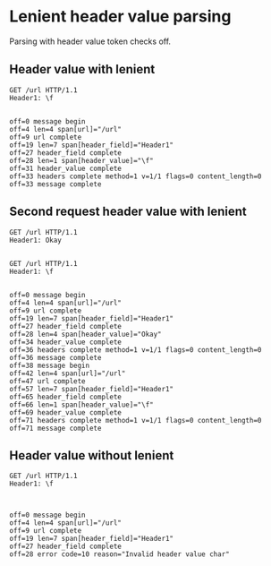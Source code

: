 Lenient header value parsing
============================

Parsing with header value token checks off.

## Header value with lenient

<!-- meta={"type": "request-lenient-headers"} -->
```http
GET /url HTTP/1.1
Header1: \f


```

```log
off=0 message begin
off=4 len=4 span[url]="/url"
off=9 url complete
off=19 len=7 span[header_field]="Header1"
off=27 header_field complete
off=28 len=1 span[header_value]="\f"
off=31 header_value complete
off=33 headers complete method=1 v=1/1 flags=0 content_length=0
off=33 message complete
```

## Second request header value with lenient

<!-- meta={"type": "request-lenient-headers"} -->
```http
GET /url HTTP/1.1
Header1: Okay


GET /url HTTP/1.1
Header1: \f


```

```log
off=0 message begin
off=4 len=4 span[url]="/url"
off=9 url complete
off=19 len=7 span[header_field]="Header1"
off=27 header_field complete
off=28 len=4 span[header_value]="Okay"
off=34 header_value complete
off=36 headers complete method=1 v=1/1 flags=0 content_length=0
off=36 message complete
off=38 message begin
off=42 len=4 span[url]="/url"
off=47 url complete
off=57 len=7 span[header_field]="Header1"
off=65 header_field complete
off=66 len=1 span[header_value]="\f"
off=69 header_value complete
off=71 headers complete method=1 v=1/1 flags=0 content_length=0
off=71 message complete
```

## Header value without lenient

<!-- meta={"type": "request"} -->
```http
GET /url HTTP/1.1
Header1: \f



```

```log
off=0 message begin
off=4 len=4 span[url]="/url"
off=9 url complete
off=19 len=7 span[header_field]="Header1"
off=27 header_field complete
off=28 error code=10 reason="Invalid header value char"
```
